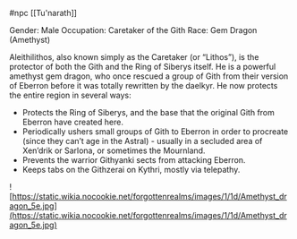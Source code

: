 #npc [[Tu'narath]]

Gender: Male
Occupation: Caretaker of the Gith
Race: Gem Dragon (Amethyst)

Aleithilithos, also known simply as the Caretaker (or “Lithos”), is the protector of both the Gith and the Ring of Siberys itself. He is a powerful amethyst gem dragon, who once rescued a group of Gith from their version of Eberron before it was totally rewritten by the daelkyr. He now protects the entire region in several ways:

- Protects the Ring of Siberys, and the base that the original Gith from Eberron have created here.
- Periodically ushers small groups of Gith to Eberron in order to procreate (since they can’t age in the Astral) - usually in a secluded area of Xen’drik or Sarlona, or sometimes the Mournland.
- Prevents the warrior Githyanki sects from attacking Eberron.
- Keeps tabs on the Githzerai on Kythri, mostly via telepathy.

![https://static.wikia.nocookie.net/forgottenrealms/images/1/1d/Amethyst_dragon_5e.jpg](https://static.wikia.nocookie.net/forgottenrealms/images/1/1d/Amethyst_dragon_5e.jpg)
